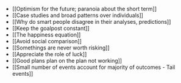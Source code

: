 - [[Optimism for the future; paranoia about the short term]]
- [[Case studies and broad patterns over individuals]]
- [[Why do smart people disagree in their analyses, predictions]]
- [[Keep the goalpost constant]]
- [[The happiness equation]]
- [[Avoid social comparison]]
- [[Somethings are never worth risking]]
- [[Appreciate the role of luck]]
- [[Good plans plan on the plan not working]]
- [[Small number of events account for majority of outcomes - Tail events]]